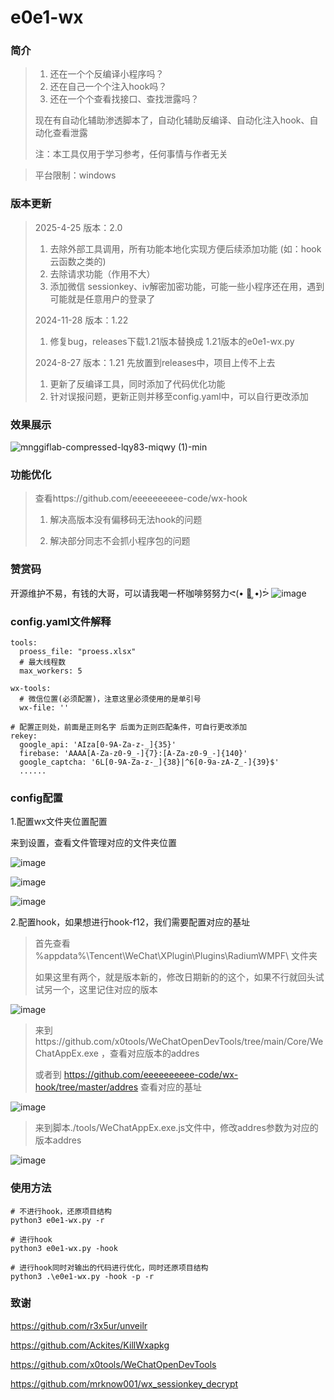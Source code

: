 # e0e1-wx

### 简介

> 1. 还在一个个反编译小程序吗？
> 2. 还在自己一个个注入hook吗？
> 3. 还在一个个查看找接口、查找泄露吗？
>
> 现在有自动化辅助渗透脚本了，自动化辅助反编译、自动化注入hook、自动化查看泄露
>
> 注：本工具仅用于学习参考，任何事情与作者无关

> 平台限制：windows



### 版本更新
> 2025-4-25  版本：2.0
>
> 1. 去除外部工具调用，所有功能本地化实现方便后续添加功能 (如：hook 云函数之类的)
> 2. 去除请求功能（作用不大）
> 3. 添加微信 sessionkey、iv解密加密功能，可能一些小程序还在用，遇到可能就是任意用户的登录了
> 
> 2024-11-28  版本：1.22
> 
>   1. 修复bug，releases下载1.21版本替换成 1.21版本的e0e1-wx.py
>
> 2024-8-27  版本：1.21 先放置到releases中，项目上传不上去
> 
>  1. 更新了反编译工具，同时添加了代码优化功能
>  2. 针对误报问题，更新正则并移至config.yaml中，可以自行更改添加
> 


### 效果展示

![mnggiflab-compressed-lqy83-miqwy (1)-min](https://github.com/eeeeeeeeee-code/e0e1-wx/assets/115862499/24a56b9f-29fb-4fee-9112-fdd125824f0d)


### 功能优化
> 查看https://github.com/eeeeeeeeee-code/wx-hook
>
> 1. 解决高版本没有偏移码无法hook的问题
>
> 2. 解决部分同志不会抓小程序包的问题
>

### 赞赏码
开源维护不易，有钱的大哥，可以请我喝一杯咖啡努努力ᕙ(• ॒ ູ•)ᕘ
![image](https://github.com/user-attachments/assets/fa9176a9-5247-4d0c-bd09-82f40125589e)

### config.yaml文件解释

```
tools:
  proess_file: "proess.xlsx"
  # 最大线程数
  max_workers: 5

wx-tools:
  # 微信位置(必须配置)，注意这里必须使用的是单引号
  wx-file: ''
  
# 配置正则处，前面是正则名字 后面为正则匹配条件，可自行更改添加
rekey:
  google_api: 'AIza[0-9A-Za-z-_]{35}'
  firebase: 'AAAA[A-Za-z0-9_-]{7}:[A-Za-z0-9_-]{140}'
  google_captcha: '6L[0-9A-Za-z-_]{38}|^6[0-9a-zA-Z_-]{39}$'
  ......
```



### config配置

1.配置wx文件夹位置配置

来到设置，查看文件管理对应的文件夹位置

![image](https://github.com/eeeeeeeeee-code/e0e1-wx/assets/115862499/0430a112-22bf-4071-8ffe-01d595d62f93)

![image](https://github.com/eeeeeeeeee-code/e0e1-wx/assets/115862499/191392dc-c79c-43d9-acd3-86285a1df5fe)

![image](https://github.com/eeeeeeeeee-code/e0e1-wx/assets/115862499/abc71f6d-5667-41df-9d24-4d855b175018)

2.配置hook，如果想进行hook-f12，我们需要配置对应的基址

> 首先查看 %appdata%\Tencent\WeChat\XPlugin\Plugins\RadiumWMPF\ 文件夹
>
> 如果这里有两个，就是版本新的，修改日期新的的这个，如果不行就回头试试另一个，这里记住对应的版本

![image](https://github.com/eeeeeeeeee-code/e0e1-wx/assets/115862499/5d96cf56-36be-4c1a-b05a-43efd0a07a86)

> 来到https://github.com/x0tools/WeChatOpenDevTools/tree/main/Core/WeChatAppEx.exe  ，查看对应版本的addres
>
> 或者到 https://github.com/eeeeeeeeee-code/wx-hook/tree/master/addres  查看对应的基址

![image](https://github.com/eeeeeeeeee-code/e0e1-wx/assets/115862499/b0f5efd0-36e4-4f2d-8e48-4ccbe418d98b)

> 来到脚本./tools/WeChatAppEx.exe.js文件中，修改addres参数为对应的版本addres

![image](https://github.com/eeeeeeeeee-code/e0e1-wx/assets/115862499/12dfb004-6bcb-4935-a3c8-99992efb9107)



### 使用方法

```
# 不进行hook，还原项目结构
python3 e0e1-wx.py -r

# 进行hook
python3 e0e1-wx.py -hook

# 进行hook同时对输出的代码进行优化，同时还原项目结构
python3 .\e0e1-wx.py -hook -p -r
```



### 致谢

https://github.com/r3x5ur/unveilr

https://github.com/Ackites/KillWxapkg

https://github.com/x0tools/WeChatOpenDevTools

https://github.com/mrknow001/wx_sessionkey_decrypt
